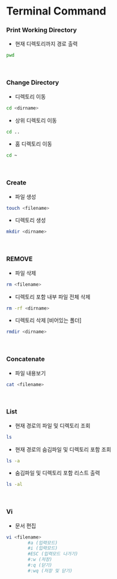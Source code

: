 # Terminal Command

### Print Working Directory

- 현재 디렉토리까지 경로 출력

```bash
pwd
```

<br>

### Change Directory

- 디렉토리 이동

```bash
cd <dirname>
```

- 상위 디렉토리 이동

```bash
cd ..
```

- 홈 디렉토리 이동

```bash
cd ~
```

<br>

### Create

- 파일 생성

```bash
touch <filename>
```

- 디렉토리 생성

```bash
mkdir <dirname>
```

<br>

### REMOVE

- 파일 삭제

```bash
rm <filename>
```

- 디렉토리 포함 내부 파일 전체 삭제

```bash
rm -rf <dirname>
```

- 디렉토리 삭제 [비어있는 폴더]

```bash
rmdir <dirname>
```

<br>

### Concatenate

- 파일 내용보기

```bash
cat <filename>
```

<br>

### List

- 현재 경로의 파일 및 디렉토리 조회

```bash
ls
```

- 현재 경로의 숨김파일 및 디렉토리 포함 조회

```bash
ls -a
```

- 숨김파일 및 디렉토리 포함 리스트 출력

```bash
ls -al
```

<br>

### Vi

- 문서 편집

```bash
vi <filename>
        #a (입력모드)
        #i (입력모드)
        #ESC (입력모드 나가기)
        #:w (저장)
        #:q (닫기)
        #:wq (저장 및 닫기)
```
